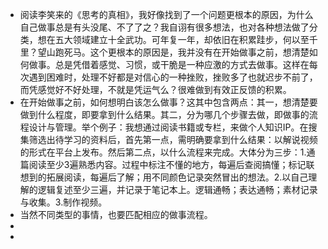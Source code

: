 - 阅读李笑来的《思考的真相》，我好像找到了一个问题更根本的原因，为什么自己做事总是有头没尾、不了了之？我自诩有很多想法，也对各种想法做了分类，想在五大领域建立十全武功。可年复一年，却依旧在积累跬步，何以至千里？望山跑死马。这个更根本的原因是，我并没有在开始做事之前，想清楚如何做事。总是凭借着感觉、习惯，或干脆是一种应激的方式去做事。这样在每次遇到困难时，处理不好都是对信心的一种挫败，挫败多了也就迟步不前了，而凭感觉好不好处理，不就是凭运气么？很难做到有效正反馈的积累。
- 在开始做事之前，如何想明白该怎么做事？这其中包含两点：其一，想清楚要做到什么程度，即要拿到什么结果。其二，分为哪几个步骤去做，即做事的流程设计与管理。举个例子：我想通过阅读书籍或专栏，来做个人知识IP。在搜集筛选出待学习的资料后，首先第一点，需明确要拿到什么结果：以解说视频的形式在平台上发布。然后第二点，以什么流程来完成。大体分为三步：1.通篇阅读至少3遍熟悉内容。过程中标注不懂的地方，每遍后查阅搞懂；标记联想到的拓展阅读，每遍后了解；用不同颜色记录突然冒出的想法。2.以自己理解的逻辑复述至少三遍，并记录于笔记本上。逻辑通畅；表达通畅；素材记录与收集。3.制作视频。
- 当然不同类型的事情，也要匹配相应的做事流程。
-
-